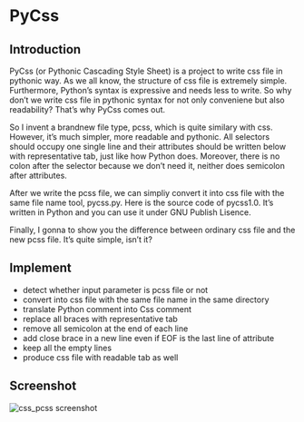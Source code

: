 PyCss
=====

## Introduction
PyCss (or Pythonic Cascading Style Sheet) is a project to write css file in pythonic way. As we all know, the structure of css file is extremely simple. Furthermore, Python’s syntax is expressive and needs less to write. So why don’t we write css file in pythonic syntax for not only conveniene but also readability? That’s why PyCss comes out.

So I invent a brandnew file type, pcss, which is quite similary with css. However, it’s much simpler, more readable and pythonic. All selectors should occupy one single line and their attributes should be written below with representative tab, just like how Python does. Moreover, there is no colon after the selector because we don’t need it, neither does semicolon after attributes.

After we write the pcss file, we can simpliy convert it into css file with the same file name tool, pycss.py. Here is the source code of pycss1.0. It’s written in Python and you can use it under GNU Publish Lisence.

Finally, I gonna to show you the difference between ordinary css file and the new pcss file. It’s quite simple, isn’t it?

## Implement 
* detect whether input parameter is pcss file or not
* convert into css file with the same file name in the same directory
* translate Python comment into Css comment
* replace all braces with representative tab
* remove all semicolon at the end of each line
* add close brace in a new line even if EOF is the last line of attribute
* keep all the empty lines
* produce css file with readable tab as well

## Screenshot
![css_pcss screenshot](https://raw.github.com/tobegit3hub/PyCss/master/screenshot/css_pcss.png)
